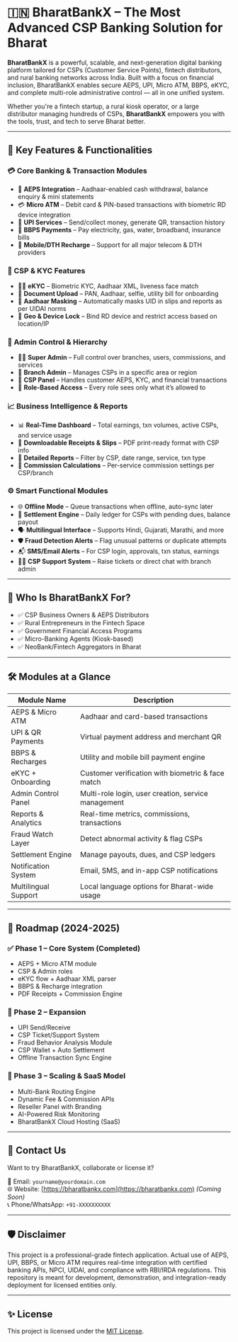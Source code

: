 # 🇮🇳 BharatBankX – The Most Advanced CSP Banking Solution for Bharat

**BharatBankX** is a powerful, scalable, and next-generation digital banking platform tailored for CSPs (Customer Service Points), fintech distributors, and rural banking networks across India. Built with a focus on financial inclusion, BharatBankX enables secure AEPS, UPI, Micro ATM, BBPS, eKYC, and complete multi-role administrative control — all in one unified system.

Whether you're a fintech startup, a rural kiosk operator, or a large distributor managing hundreds of CSPs, **BharatBankX** empowers you with the tools, trust, and tech to serve Bharat better.

---

## 🚀 Key Features & Functionalities

### 💳 Core Banking & Transaction Modules
- 🔐 **AEPS Integration** – Aadhaar-enabled cash withdrawal, balance enquiry & mini statements
- 💳 **Micro ATM** – Debit card & PIN-based transactions with biometric RD device integration
- 📲 **UPI Services** – Send/collect money, generate QR, transaction history
- 🧾 **BBPS Payments** – Pay electricity, gas, water, broadband, insurance bills
- 📶 **Mobile/DTH Recharge** – Support for all major telecom & DTH providers

### 👤 CSP & KYC Features
- 🧍‍♂️ **eKYC** – Biometric KYC, Aadhaar XML, liveness face match
- 📎 **Document Upload** – PAN, Aadhaar, selfie, utility bill for onboarding
- 🧠 **Aadhaar Masking** – Automatically masks UID in slips and reports as per UIDAI norms
- 🔐 **Geo & Device Lock** – Bind RD device and restrict access based on location/IP

### 🏦 Admin Control & Hierarchy
- 🧑‍💼 **Super Admin** – Full control over branches, users, commissions, and services
- 🏢 **Branch Admin** – Manages CSPs in a specific area or region
- 🤝 **CSP Panel** – Handles customer AEPS, KYC, and financial transactions
- 🔐 **Role-Based Access** – Every role sees only what it’s allowed to

### 📈 Business Intelligence & Reports
- 📊 **Real-Time Dashboard** – Total earnings, txn volumes, active CSPs, and service usage
- 🧾 **Downloadable Receipts & Slips** – PDF print-ready format with CSP info
- 📁 **Detailed Reports** – Filter by CSP, date range, service, txn type
- 🧮 **Commission Calculations** – Per-service commission settings per CSP/branch

### ⚙️ Smart Functional Modules
- 🌐 **Offline Mode** – Queue transactions when offline, auto-sync later
- 🧾 **Settlement Engine** – Daily ledger for CSPs with pending dues, balance payout
- 🗣️ **Multilingual Interface** – Supports Hindi, Gujarati, Marathi, and more
- 🛡️ **Fraud Detection Alerts** – Flag unusual patterns or duplicate attempts
- 📬 **SMS/Email Alerts** – For CSP login, approvals, txn status, earnings
- 🧑‍💬 **CSP Support System** – Raise tickets or direct chat with branch admin

---

## 🧭 Who Is BharatBankX For?

- ✅ CSP Business Owners & AEPS Distributors  
- ✅ Rural Entrepreneurs in the Fintech Space  
- ✅ Government Financial Access Programs  
- ✅ Micro-Banking Agents (Kiosk-based)  
- ✅ NeoBank/Fintech Aggregators in Bharat  

---

## 🛠 Modules at a Glance

| Module Name           | Description |
|-----------------------|-------------|
| AEPS & Micro ATM      | Aadhaar and card-based transactions |
| UPI & QR Payments     | Virtual payment address and merchant QR |
| BBPS & Recharges      | Utility and mobile bill payment engine |
| eKYC + Onboarding     | Customer verification with biometric & face match |
| Admin Control Panel   | Multi-role login, user creation, service management |
| Reports & Analytics   | Real-time metrics, commissions, transactions |
| Fraud Watch Layer     | Detect abnormal activity & flag CSPs |
| Settlement Engine     | Manage payouts, dues, and CSP ledgers |
| Notification System   | Email, SMS, and in-app CSP notifications |
| Multilingual Support  | Local language options for Bharat-wide usage |

---

## 📅 Roadmap (2024-2025)

### ✅ Phase 1 – Core System (Completed)
- AEPS + Micro ATM module
- CSP & Admin roles
- eKYC flow + Aadhaar XML parser
- BBPS & Recharge integration
- PDF Receipts + Commission Engine

### 🚧 Phase 2 – Expansion
- UPI Send/Receive
- CSP Ticket/Support System
- Fraud Behavior Analysis Module
- CSP Wallet + Auto Settlement
- Offline Transaction Sync Engine

### 🔮 Phase 3 – Scaling & SaaS Model
- Multi-Bank Routing Engine
- Dynamic Fee & Commission APIs
- Reseller Panel with Branding
- AI-Powered Risk Monitoring
- BharatBankX Cloud Hosting (SaaS)

---

## 💬 Contact Us

Want to try BharatBankX, collaborate or license it?

📧 Email: `yourname@yourdomain.com`  
🌐 Website: [https://bharatbankx.com](https://bharatbankx.com) *(Coming Soon)*  
📞 Phone/WhatsApp: `+91-XXXXXXXXXX`

---

## 🛡️ Disclaimer

This project is a professional-grade fintech application. Actual use of AEPS, UPI, BBPS, or Micro ATM requires real-time integration with certified banking APIs, NPCI, UIDAI, and compliance with RBI/IRDA regulations. This repository is meant for development, demonstration, and integration-ready deployment for licensed entities only.

---

## ✨ License

This project is licensed under the [MIT License](LICENSE).
